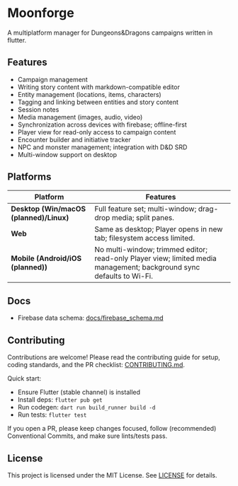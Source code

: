 # Moonforge

A multiplatform manager for Dungeons&Dragons campaigns written in flutter.

## Features

- Campaign management
- Writing story content with markdown-compatible editor
- Entity management (locations, items, characters)
- Tagging and linking between entities and story content
- Session notes
- Media management (images, audio, video)
- Synchronization across devices with firebase; offline-first
- Player view for read-only access to campaign content
- Encounter builder and initiative tracker
- NPC and monster management; integration with D&D SRD
- Multi-window support on desktop

## Platforms

| Platform                                | Features                                                                                                             |
|-----------------------------------------|----------------------------------------------------------------------------------------------------------------------|
| **Desktop (Win/macOS (planned)/Linux)** | Full feature set; multi-window; drag-drop media; split panes.                                                        |
| **Web**                                 | Same as desktop; Player opens in new tab; filesystem access limited.                                                 |
| **Mobile (Android/iOS (planned))**      | No multi-window; trimmed editor; read-only Player view; limited media management; background sync defaults to Wi-Fi. |

## Docs

- Firebase data schema: [docs/firebase_schema.md](docs/firebase_schema.md)

## Contributing

Contributions are welcome! Please read the contributing guide for setup, coding standards, and the PR
checklist: [CONTRIBUTING.md](CONTRIBUTING.md).

Quick start:

- Ensure Flutter (stable channel) is installed
- Install deps: `flutter pub get`
- Run codegen: `dart run build_runner build -d`
- Run tests: `flutter test`

If you open a PR, please keep changes focused, follow (recommended) Conventional Commits, and make sure lints/tests
pass.

## License

This project is licensed under the MIT License. See [LICENSE](LICENSE) for details.
